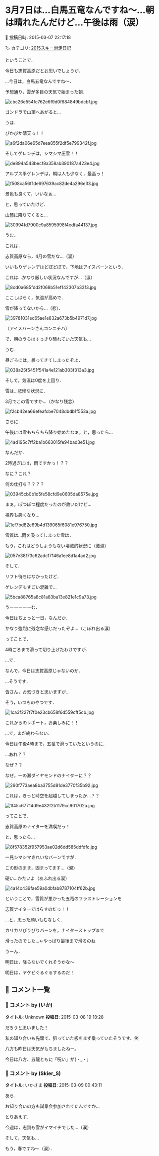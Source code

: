 # 3月7日は…白馬五竜なんですね～…朝は晴れたんだけど…午後は雨（涙）

📅 投稿日時: 2015-03-07 22:17:18

🏷️ カテゴリ: [2015スキー滑走日記](c09ea645cfc085f86dfcd80f49599dd89.md)

ということで．


今日も志賀高原だとお思いでしょうが．


…今日は，白馬五竜なんですね～．





予想通り，雲が多目の天気で始まった朝．




![cbc26e554fc762e6f9d0f684849bdcbf.jpg](images/cbc26e554fc762e6f9d0f684849bdcbf.jpg)




ゴンドラで山頂へあがると…


うは．


ぴかぴか晴天っ！！




![a6f2da06e65d7eea855f2df5e799342f.jpg](images/a6f2da06e65d7eea855f2df5e799342f.jpg)




そしてゲレンデは，シマシマ圧雪！！




![de894a543becf8a358ab390187a423e4.jpg](images/de894a543becf8a358ab390187a423e4.jpg)




アルプス平ゲレンデは，朝は人も少なく，最高っ！




![f508ca56f1de697639ac82de4a296e33.jpg](images/f508ca56f1de697639ac82de4a296e33.jpg)




景色も良くて，いいなぁ…


と，思っていたけど．


山麓に降りてくると…




![30994fd7900c9a8595998f4edfa44137.jpg](images/30994fd7900c9a8595998f4edfa44137.jpg)




うむ．


これは．


志賀高原なら，4月の雪だな…（涙）





いいもりゲレンデはどぼどぼで，下地はアイスバーンという，


これは…かなり厳しい状況なんですが…（涙）




![8dd0a685fdd2f068b51ef142307b33f3.jpg](images/8dd0a685fdd2f068b51ef142307b33f3.jpg)




ここしばらく，気温が高めで．


雪が降ってないから…（悲）．




![39781031ec65ae1e832a673b5b4971d7.jpg](images/39781031ec65ae1e832a673b5b4971d7.jpg)




（アイスバーンさんコンニチハ）





で，朝のうちはすっきり晴れていた天気も…


うむ．


昼ごろには，曇ってきてしまったぞよ．




![038a25f5451f541a4e121ab303f313a3.jpg](images/038a25f5451f541a4e121ab303f313a3.jpg)







そして，気温は0度を上回り．


雪は…悲惨な状況に．


3月でこの雪ですか…（かなり残念）




![f2cb42ea66efeafcbe7048dbdb1f553a.jpg](images/f2cb42ea66efeafcbe7048dbdb1f553a.jpg)







さらに．


午後には雪もちらちら降り始めたなぁ，と，思ったら…




![4ad195c7ff2ba1b663015fe94bad3e51.jpg](images/4ad195c7ff2ba1b663015fe94bad3e51.jpg)




なんだか．


2時過ぎには，雨ですかっ！？？


なに？これ？


何の仕打ち？？？？




![03945cb0b1d5fe58cfd9e0605da8575e.jpg](images/03945cb0b1d5fe58cfd9e0605da8575e.jpg)




まぁ，ぽつぽつ程度だったのが救いだけど…


視界も悪くなり…




![1ef7bd82e69b4d139065f6081e976750.jpg](images/1ef7bd82e69b4d139065f6081e976750.jpg)




雪質は…雨を吸ってしまった雪は．


もう，これはどうしようもない壊滅的状況に（激涙）




![057e38f73c62adc17146a1ee8d1a4ad2.jpg](images/057e38f73c62adc17146a1ee8d1a4ad2.jpg)







そして．


リフト待ちはなかったけど．


ゲレンデもすごい混雑で…




![5bca88765a8c81a83ba13e821e1c9a73.jpg](images/5bca88765a8c81a83ba13e821e1c9a73.jpg)




うーーーーーむ．


今日はちょっと一日，なんだか．


かなり強烈に残念な感じだったぞよ…（こぼれ出る涙）





ってことで．


4時ごろまで滑って切り上げたわけですが．


…で．


なんで，今日は志賀高原じゃないのか．





…そうです．


皆さん，お気づきと思いますが…


そう，いつものやつです．




![1ca3f227f7f0e23cb658f6d559cff5cb.jpg](images/1ca3f227f7f0e23cb658f6d559cff5cb.jpg)




これからのレポート，お楽しみに！！





…で，まだ終わらない．





今日は午後4時まで，五竜で滑っていたというのに．


…あれ？？


なぜ？？


なぜ，一の瀬ダイヤモンドのナイターに？？




![290f773aea8ba3755d81de3770f35b92.jpg](images/290f773aea8ba3755d81de3770f35b92.jpg)




これは，きっと時空を超越してしまったか…？？




![1f45c67714d9e432f2b1179cc901702a.jpg](images/1f45c67714d9e432f2b1179cc901702a.jpg)




ってことで．


志賀高原のナイターを満喫だっ！


と，思ったら…




![8f578352f957953ae02d6dd585ddfdfc.jpg](images/8f578352f957953ae02d6dd585ddfdfc.jpg)




一見シマシマきれいなバーンですが．


この形のまま，固まってます…（涙）


硬い…かたいよ（あふれ出る涙）




![4a14c439fae59a0dbfab8787104ff62b.jpg](images/4a14c439fae59a0dbfab8787104ff62b.jpg)







ということで，雪質が悪かった五竜のフラストレーションを


志賀ナイターではらすのだっ！！


…と，思った願いもむなしく．


カリカリびりびりバーンを，ナイターストップまで


滑ったのでした…←やっぱり最後まで滑るのね





うーん．


明日は，降らないでくれそうかな～


明日は，ヤケビぐるぐるするのだ！

## 💬 コメント一覧

### 💬 コメント by (いか)
**タイトル**: Unknown
**投稿日**: 2015-03-08 19:18:28

だろうと思いました！

私の知り合いも先頭で、狙っていた板をまず乗っていたそうです、笑

八方も昨日は天気がもちましたねー。

今日は八方、五龍ともに「呪い」が(・_・;

### 💬 コメント by (Skier_S)
**タイトル**: いかさま
**投稿日**: 2015-03-09 00:43:11

あら．

お知り合いの方も試乗会参加されてたんですか…



とりあえず．

今週は，志賀も雪がイマイチでした…（涙）

そして，天気も…



もう，春ですね～（涙）．

